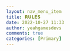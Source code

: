 ```yaml
---
layout: nav_menu_item
title: 𝗥𝗨𝗟𝗘𝗦
date: 2022-10-27 11:33
author: yeahgamesdevs
comments: true
categories: [Primary]
---
```


